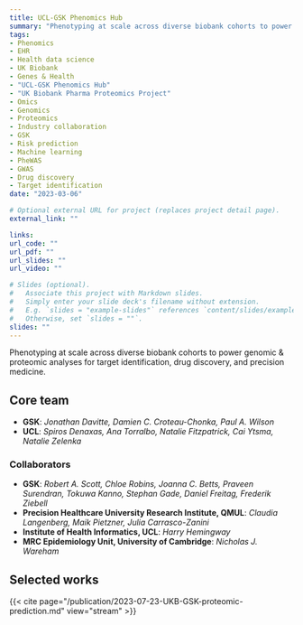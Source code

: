 ```yaml
---
title: UCL-GSK Phenomics Hub
summary: "Phenotyping at scale across diverse biobank cohorts to power genomic & proteomic analyses for target identification, drug discovery, and precision medicine."
tags:
- Phenomics
- EHR
- Health data science
- UK Biobank
- Genes & Health
- "UCL-GSK Phenomics Hub"
- "UK Biobank Pharma Proteomics Project"
- Omics
- Genomics
- Proteomics
- Industry collaboration
- GSK
- Risk prediction
- Machine learning
- PheWAS
- GWAS
- Drug discovery
- Target identification
date: "2023-03-06"

# Optional external URL for project (replaces project detail page).
external_link: ""

links:
url_code: ""
url_pdf: ""
url_slides: ""
url_video: ""

# Slides (optional).
#   Associate this project with Markdown slides.
#   Simply enter your slide deck's filename without extension.
#   E.g. `slides = "example-slides"` references `content/slides/example-slides.md`.
#   Otherwise, set `slides = ""`.
slides: ""
---
```


Phenotyping at scale across diverse biobank cohorts to power genomic & proteomic analyses for target identification, drug discovery, and precision medicine.  

## Core team

* **GSK**: *Jonathan Davitte, Damien C. Croteau-Chonka, Paul A. Wilson*
* **UCL**: *Spiros Denaxas, Ana Torralbo, Natalie Fitzpatrick, Cai Ytsma, Natalie Zelenka*

### Collaborators

* **GSK**: *Robert A. Scott, Chloe Robins, Joanna C. Betts, Praveen Surendran, Tokuwa Kanno, Stephan Gade, Daniel Freitag, Frederik Ziebell*
* **Precision Healthcare University Research Institute, QMUL**: *Claudia Langenberg, Maik Pietzner, Julia Carrasco-Zanini*
* **Institute of Health Informatics, UCL**: *Harry Hemingway*
* **MRC Epidemiology Unit, University of Cambridge**: *Nicholas J. Wareham*

## Selected works

{{< cite page="/publication/2023-07-23-UKB-GSK-proteomic-prediction.md" view="stream" >}}
